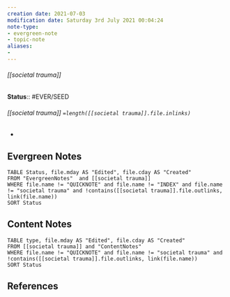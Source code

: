 ```yaml
---
creation date: 2021-07-03
modification date: Saturday 3rd July 2021 00:04:24
note-type: 
- evergreen-note
- topic-note
aliases:
- 
---
```

 
###### [[societal trauma]]




**Status**:: #EVER/SEED
###### [[societal trauma]] `=length([[societal trauma]].file.inlinks)` 

- 


## Evergreen Notes
```dataview
TABLE Status, file.mday AS "Edited", file.cday AS "Created"
FROM "EvergreenNotes"  and [[societal trauma]]
WHERE file.name != "QUICKNOTE" and file.name != "INDEX" and file.name != "societal trauma" and !contains([[societal trauma]].file.outlinks, link(file.name))
SORT Status
```
## Content Notes
```dataview
TABLE type, file.mday AS "Edited", file.cday AS "Created"
FROM [[societal trauma]] and "ContentNotes"
WHERE file.name != "QUICKNOTE" and file.name != "societal trauma" and !contains([[societal trauma]].file.outlinks, link(file.name))
SORT Status
```

## References